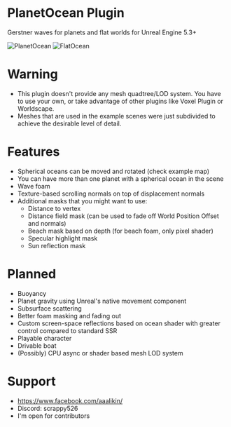 # PlanetOcean Plugin
Gerstner waves for planets and flat worlds for Unreal Engine 5.3+

![PlanetOcean](https://github.com/script526/WavesGenerator/assets/32175853/5491053b-44b8-4ed3-be87-ea0fd7f21d0e)
![FlatOcean](https://github.com/script526/WavesGenerator/assets/32175853/fc2e2377-ac1b-4866-a141-28bae14708a2)
# Warning
- This plugin doesn't provide any mesh quadtree/LOD system. You have to use your own, or take advantage of other plugins like Voxel Plugin or Worldscape.
- Meshes that are used in the example scenes were just subdivided to achieve the desirable level of detail.
# Features
- Spherical oceans can be moved and rotated (check example map)
- You can have more than one planet with a spherical ocean in the scene
- Wave foam
- Texture-based scrolling normals on top of displacement normals
- Additional masks that you might want to use:
	- Distance to vertex
	- Distance field mask (can be used to fade off World Position Offset and normals)
	- Beach mask based on depth (for beach foam, only pixel shader)
	- Specular highlight mask
	- Sun reflection mask
# Planned
- Buoyancy
- Planet gravity using Unreal's native movement component
- Subsurface scattering
- Better foam masking and fading out
- Custom screen-space reflections based on ocean shader with greater control compared to standard SSR
- Playable character
- Drivable boat
- (Possibly) CPU async or shader based mesh LOD system
# Support
  - https://www.facebook.com/aaalikin/
  - Discord: scrappy526
  - I'm open for contributors
